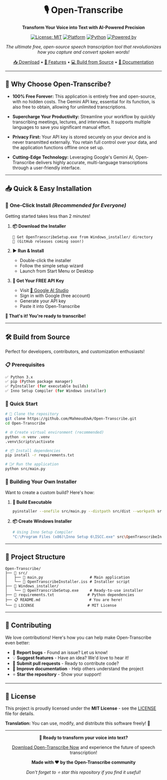 <div align="center">

# 🎙️ Open-Transcribe

**Transform Your Voice into Text with AI-Powered Precision**

[![License: MIT](https://img.shields.io/badge/License-MIT-yellow.svg)](https://opensource.org/licenses/MIT)
[![Platform](https://img.shields.io/badge/Platform-Windows-blue.svg)](https://www.microsoft.com/windows)
[![Python](https://img.shields.io/badge/Python-3.x-green.svg)](https://www.python.org/)
[![Powered by](https://img.shields.io/badge/Powered%20by-Gemini%20AI-orange.svg)](https://ai.google.dev/)

*The ultimate free, open-source speech transcription tool that revolutionizes how you capture and convert spoken words!*

[📥 Download](#-quick--easy-installation) • [🚀 Features](#-why-choose-open-transcribe) • [💻 Build from Source](#-build-from-source) • [📖 Documentation](#-project-structure)

</div>

---

## 🌟 Why Choose Open-Transcribe?

*   **100% Free Forever:** This application is entirely free and open-source, with no hidden costs. The Gemini API key, essential for its function, is also free to obtain, allowing for unlimited transcriptions.

*   **Supercharge Your Productivity:** Streamline your workflow by quickly transcribing meetings, lectures, and interviews. It supports multiple languages to save you significant manual effort.

*   **Privacy First:** Your API key is stored securely on your device and is never transmitted externally. You retain full control over your data, and the application functions offline once set up.

*   **Cutting-Edge Technology:** Leveraging Google's Gemini AI, Open-Transcribe delivers highly accurate, multi-language transcriptions through a user-friendly interface.

---

## 📥 Quick & Easy Installation

### 🎯 **One-Click Install** *(Recommended for Everyone)*

Getting started takes less than 2 minutes! 

1. **📦 Download the Installer**
   ```
   🔗 Get OpenTranscribeSetup.exe from Windows_installer/ directory
   📅 (GitHub releases coming soon!)
   ```

2. **▶️ Run & Install**
   - Double-click the installer
   - Follow the simple setup wizard
   - Launch from Start Menu or Desktop

3. **🔑 Get Your FREE API Key**
   - Visit [🌟 Google AI Studio](https://aistudio.google.com/apikey)
   - Sign in with Google (free account)
   - Generate your API key
   - Paste it into Open-Transcribe

**🎉 That's it! You're ready to transcribe!**

---

## 🛠️ Build from Source

Perfect for developers, contributors, and customization enthusiasts!

### 📋 Prerequisites

```bash
✅ Python 3.x
✅ pip (Python package manager)
✅ PyInstaller (for executable builds)
✅ Inno Setup Compiler (for Windows installer)
```

### 🚀 Quick Start

```bash
# 📁 Clone the repository
git clone https://github.com/MahmoudUwk/Open-Transcribe.git
cd Open-Transcribe

# 🌐 Create virtual environment (recommended)
python -m venv .venv
.venv\Scripts\activate

# 📦 Install dependencies
pip install -r requirements.txt

# 🏃‍♂️ Run the application
python src/main.py
```

### 🔨 Building Your Own Installer

Want to create a custom build? Here's how:

1. **🎯 Build Executable**
   ```bash
   pyinstaller --onefile src/main.py --distpath src/dist --workpath src/build
   ```

2. **📦 Create Windows Installer**
   ```bash
   # Using Inno Setup Compiler
   "C:\Program Files (x86)\Inno Setup 6\ISCC.exe" src\OpenTranscribeInstaller.iss
   ```

---

## 📁 Project Structure

```
Open-Transcribe/
├── 📂 src/
│   ├── 🐍 main.py                     # Main application
│   └── 📜 OpenTranscribeInstaller.iss # Installer script
├── 📂 Windows_installer/
│   └── 💾 OpenTranscribeSetup.exe     # Ready-to-use installer
├── 📄 requirements.txt               # Python dependencies
├── 📋 README.md                      # You are here!
└── 📜 LICENSE                        # MIT License
```

---

## 🤝 Contributing

We love contributions! Here's how you can help make Open-Transcribe even better:

- 🐛 **Report bugs** - Found an issue? Let us know!
- 💡 **Suggest features** - Have an idea? We'd love to hear it!
- 🔧 **Submit pull requests** - Ready to contribute code?
- 📖 **Improve documentation** - Help others understand the project
- ⭐ **Star the repository** - Show your support!

---

## 📄 License

This project is proudly licensed under the **MIT License** - see the [LICENSE](LICENSE) file for details.

**Translation:** You can use, modify, and distribute this software freely! 🎉

---

<div align="center">

**🚀 Ready to transform your voice into text?**

[Download Open-Transcribe Now](#-quick--easy-installation) and experience the future of speech transcription!

**Made with ❤️ by the Open-Transcribe community**

*Don't forget to ⭐ star this repository if you find it useful!*

</div>